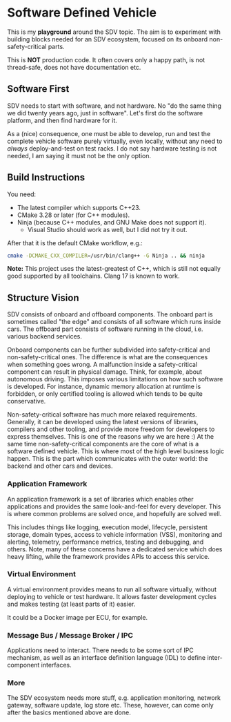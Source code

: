 # Software Defined Vehicle

This is my **playground** around the SDV topic. The aim is to experiment with building blocks
needed for an SDV ecosystem, focused on its onboard non-safety-critical parts.

This is **NOT** production code. It often covers only a happy path, is not thread-safe, does
not have documentation etc.

## Software First

SDV needs to start with software, and not hardware. No "do the same thing we did twenty years
ago, just in software". Let's first do the software platform, and then find hardware for it.

As a (nice) consequence, one must be able to develop, run and test the complete vehicle software
purely virtually, even locally, without any need to *always* deploy-and-test on test racks. I do
not say hardware testing is not needed, I am saying it must not be the only option.

## Build Instructions

You need:
- The latest compiler which supports C++23.
- CMake 3.28 or later (for C++ modules).
- Ninja (because C++ modules, and GNU Make does not support it).
  - Visual Studio should work as well, but I did not try it out.

After that it is the default CMake workflow, e.g.:

```sh
cmake -DCMAKE_CXX_COMPILER=/usr/bin/clang++ -G Ninja .. && ninja
```

**Note:** This project uses the latest-greatest of C++, which is still not equally good supported
by all toolchains. Clang 17 is known to work.

## Structure Vision

SDV consists of onboard and offboard components. The onboard part is sometimes called
"the edge" and consists of all software which runs inside cars. The offboard part consists
of software running in the cloud, i.e. various backend services.

Onboard components can be further subdivided into safety-critical and non-safety-critical
ones. The difference is what are the consequences when something goes wrong. A malfunction
inside a safety-critical component can result in physical damage. Think, for example, about
autonomous driving. This imposes various limitations on how such software is developed.
For instance, dynamic memory allocation at runtime is forbidden, or only certified tooling
is allowed which tends to be quite conservative.

Non-safety-critical software has much more relaxed requirements. Generally, it can be
developed using the latest versions of libraries, compilers and other tooling, and provide
more freedom for developers to express themselves. This is one of the reasons why we are
here :) At the same time non-safety-critical components are the core of what is a software
defined vehicle. This is where most of the high level business logic happen. This is the part
which communicates with the outer world: the backend and other cars and devices.

### Application Framework

An application framework is a set of libraries which enables other applications and provides
the same look-and-feel for every developer. This is where common problems are solved once,
and hopefully are solved well.

This includes things like logging, execution model, lifecycle, persistent storage, domain
types, access to vehicle information (VSS), monitoring and alerting, telemetry, performance
metrics, testing and debugging, and others. Note, many of these concerns have a dedicated
service which does heavy lifting, while the framework provides APIs to access this service.

### Virtual Environment

A virtual environment provides means to run all software virtually, without deploying to
vehicle or test hardware. It allows faster development cycles and makes testing (at least
parts of it) easier.

It could be a Docker image per ECU, for example.

### Message Bus / Message Broker / IPC

Applications need to interact. There needs to be some sort of IPC mechanism, as well as an
interface definition language (IDL) to define inter-component interfaces.

### More

The SDV ecosystem needs more stuff, e.g. application monitoring, network gateway, software
update, log store etc. These, however, can come only after the basics mentioned above are
done.
